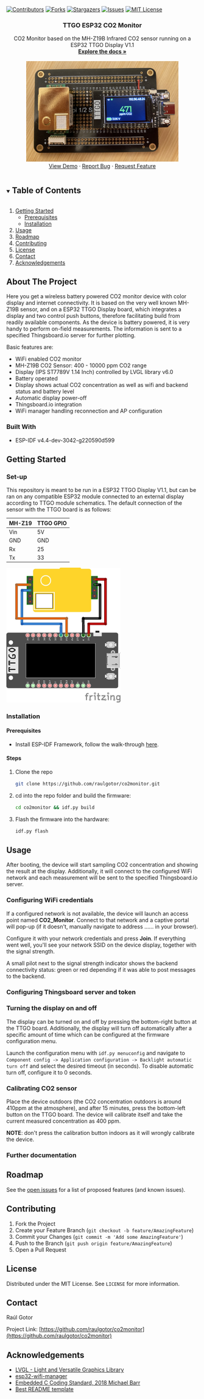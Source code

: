 <!--
*** raulgotor, co2monitor, twitter_handle, TTGO ESP32 CO2 Monitor, CO2 Monitor based on the MH-Z19B Infrared CO2 sensor running on a ESP32 TTGO Display V1.1
-->



<!-- PROJECT SHIELDS -->
<!--
-->
[![Contributors][contributors-shield]][contributors-url]
[![Forks][forks-shield]][forks-url]
[![Stargazers][stars-shield]][stars-url]
[![Issues][issues-shield]][issues-url]
[![MIT License][license-shield]][license-url]

<!-- PROJECT LOGO -->
<h3 align="center">TTGO ESP32 CO2 Monitor</h3>

  <p align="center">
    CO2 Monitor based on the MH-Z19B Infrared CO2 sensor running on a ESP32 TTGO Display V1.1
    <br />
    <a href="https://github.com/raulgotor/co2monitor"><strong>Explore the docs »</strong></a>
    <br />
    <br />

   <img class="marginauto" src="assets/overview.jpg" width="400" alt="centered image"/>
    <br />
    <a href="https://github.com/raulgotor/co2monitor">View Demo</a>
    ·
    <a href="https://github.com/raulgotor/co2monitor/issues">Report Bug</a>
    ·
    <a href="https://github.com/raulgotor/co2monitor/issues">Request Feature</a>
  </p>

<!-- TABLE OF CONTENTS -->
<details open="open">
  <summary><h2 style="display: inline-block">Table of Contents</h2></summary>
  <ol>
    <li>
      <a href="#getting-started">Getting Started</a>
      <ul>
        <li><a href="#prerequisites">Prerequisites</a></li>
        <li><a href="#installation">Installation</a></li>
      </ul>
    </li>
    <li><a href="#usage">Usage</a></li>
    <li><a href="#roadmap">Roadmap</a></li>
    <li><a href="#contributing">Contributing</a></li>
    <li><a href="#license">License</a></li>
    <li><a href="#contact">Contact</a></li>
    <li><a href="#acknowledgements">Acknowledgements</a></li>
  </ol>
</details>



<!-- ABOUT THE PROJECT -->
## About The Project

Here you get a wireless battery powered CO2 monitor device with color display and internet connectivity.
It is based on the very well known MH-Z19B sensor, and on a ESP32 TTGO Display board, which 
integrates a display and two control push buttons, therefore facilitating build from readily
available components. As the device is battery powered, it is very handy to perform on-field measurements.
The information is sent to a specified Thingsboard.io server for further plotting.

Basic features are:

- WiFi enabled CO2 monitor
- MH-Z19B CO2 Sensor: 400 - 10000 ppm CO2 range
- Display (IPS ST7789V 1.14 Inch) controlled by LVGL library v6.0
- Battery operated
- Display shows actual CO2 concentration as well as wifi and backend status and battery level
- Automatic display power-off
- Thingsboard.io integration
- WiFi manager handling reconnection and AP configuration

### Built With

* ESP-IDF v4.4-dev-3042-g220590d599

<!-- GETTING STARTED -->
## Getting Started

### Set-up

This repository is meant to be run in a ESP32 TTGO Display V1.1, but can be ran on any compatible
ESP32 module connected to an external display according to TTGO module schematics. The default connection of the sensor
with the TTGO board is as follows:

| MH-Z19 | TTGO GPIO |
|--------|-----------|
|    Vin |        5V |
|    GND |       GND |
|     Rx |        25 |
|     Tx |        33 |

<img height="" src="assets/connections.jpg" width="300"/>

### Installation

#### Prerequisites

- Install ESP-IDF Framework, follow the walk-through [here](https://docs.espressif.com/projects/esp-idf/en/latest/esp32/get-started/linux-macos-setup.html).

#### Steps

1. Clone the repo
   ```sh
   git clone https://github.com/raulgotor/co2monitor.git
   ```
   
2. cd into the repo folder and build the firmware:
   ```sh
   cd co2monitor && idf.py build
   ```
   
3. Flash the firmware into the hardware:
   ```sh
   idf.py flash
   ```

<!-- USAGE EXAMPLES -->
## Usage

After booting, the device will start sampling CO2 concentration and showing the result at the display. Additionally, it
will connect to the configured WiFi network and each measurement will be sent to the specified Thingsboard.io server.

### Configuring WiFi credentials

If a configured network is not available, the device will launch an access point named __CO2_Monitor__. Connect to that
network and a captive portal will pop-up (if it doesn't, manually navigate to address ...... in your browser).

Configure it with your network credentials and press __Join__. If everything went well, you'll see your network SSID on the
device display, together with the signal strength.

A small pilot next to the signal strength indicator shows the backend connectivity status: green or red depending if it
was able to post messages to the backend.

### Configuring Thingsboard server and token

### Turning the display on and off

The display can be turned on and off by pressing the bottom-right button at the TTGO board. Additionally, the display
will turn off automatically after a specific amount of time which can be configured at the firmware configuration menu.

Launch the configuration menu with `idf.py menuconfig` and navigate to `Component config -> Application configuration -> Backlight automatic turn off` and select the desired
timeout (in seconds). To disable automatic turn off, configure it to 0 seconds.

### Calibrating CO2 sensor

Place the device outdoors (the CO2 concentration outdoors is around 410ppm at the atmosphere), and after 15 minutes,
press the bottom-left button on the TTGO board. The device will calibrate itself and take the current measured concentration
as 400 ppm.

__NOTE__: don't press the calibration button indoors as it will wrongly calibrate the device.
 
### Further documentation


<!-- ROADMAP -->
## Roadmap

See the [open issues](https://github.com/raulgotor/co2monitor/issues) for a list of proposed features (and known issues).


<!-- CONTRIBUTING -->
## Contributing

1. Fork the Project
2. Create your Feature Branch (`git checkout -b feature/AmazingFeature`)
3. Commit your Changes (`git commit -m 'Add some AmazingFeature'`)
4. Push to the Branch (`git push origin feature/AmazingFeature`)
5. Open a Pull Request



<!-- LICENSE -->
## License

Distributed under the MIT License. See `LICENSE` for more information.

<!-- CONTACT -->
## Contact

Raúl Gotor

Project Link: [https://github.com/raulgotor/co2monitor](https://github.com/raulgotor/co2monitor)

<!-- ACKNOWLEDGEMENTS -->
## Acknowledgements

* [LVGL - Light and Versatile Graphics Library](https://lvgl.io)
* [esp32-wifi-manager](https://github.com/tonyp7/esp32-wifi-manager)
* [Embedded C Coding Standard, 2018 Michael Barr](https://barrgroup.com/sites/default/files/barr_c_coding_standard_2018.pdf)
* [Best README template](https://github.com/othneildrew/Best-README-Template)


<!-- MARKDOWN LINKS & IMAGES -->
<!-- https://www.markdownguide.org/basic-syntax/#reference-style-links -->
[contributors-shield]: https://img.shields.io/github/contributors/raulgotor/co2monitor.svg?style=for-the-badge
[contributors-url]: https://github.com/raulgotor/co2monitor/graphs/contributors
[forks-shield]: https://img.shields.io/github/forks/raulgotor/co2monitor.svg?style=for-the-badge
[forks-url]: https://github.com/raulgotor/co2monitor/network/members
[stars-shield]: https://img.shields.io/github/stars/raulgotor/co2monitor.svg?style=for-the-badge
[stars-url]: https://github.com/raulgotor/co2monitor/stargazers
[issues-shield]: https://img.shields.io/github/issues/raulgotor/co2monitor.svg?style=for-the-badge
[issues-url]: https://github.com/raulgotor/co2monitor/issues
[license-shield]: https://img.shields.io/github/license/raulgotor/co2monitor.svg?style=for-the-badge
[license-url]: https://github.com/raulgotor/co2monitor/blob/master/LICENSE.txt
[linkedin-shield]: https://img.shields.io/badge/-LinkedIn-black.svg?style=for-the-badge&logo=linkedin&colorB=555
[linkedin-url]: https://linkedin.com/in/raulgotor